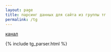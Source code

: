 ```yaml
---
layout: page
title: парсинг данных для сайта из группы тг
permalink: /tg
---
```


[канал](https://t.me/site_files)

{% include tg_parser.html %}